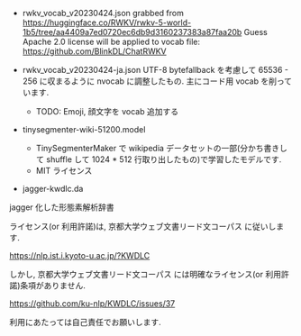 - rwkv_vocab_v20230424.json
  grabbed from https://huggingface.co/RWKV/rwkv-5-world-1b5/tree/aa4409a7ed0720ec6db9d3160237383a87faa20b
  Guess Apache 2.0 license will be applied to vocab file: https://github.com/BlinkDL/ChatRWKV
- rwkv_vocab_v20230424-ja.json
  UTF-8 bytefallback を考慮して 65536 - 256 に収まるように nvocab に調整したもの. 主にコード用 vocab を削っています.
  - TODO: Emoji, 顔文字を vocab 追加する
- tinysegmenter-wiki-51200.model
  - TinySegmenterMaker で wikipedia データセットの一部(分かち書きして shuffle して 1024 * 512 行取り出したもの)で学習したモデルです.
  - MIT ライセンス

- jagger-kwdlc.da

jagger 化した形態素解析辞書

ライセンス(or 利用許諾)は, 京都大学ウェブ文書リード文コーパス に従いします.

https://nlp.ist.i.kyoto-u.ac.jp/?KWDLC

しかし, 京都大学ウェブ文書リード文コーパス には明確なライセンス(or 利用許諾)条項がありません.

https://github.com/ku-nlp/KWDLC/issues/37

利用にあたっては自己責任でお願いします.

